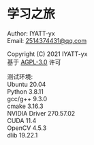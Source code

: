 # 学习之旅

Author: IYATT-yx  
Email: 2514374431@qq.com  

Copyright (C) 2021 IYATT-yx  
基于 [AGPL-3.0](LICENSE) 许可

测试环境:  
Ubuntu 20.04  
Python 3.8.11  
gcc/g++ 9.3.0  
cmake 3.16.3  
NVIDIA Driver 270.57.02  
CUDA 11.4  
OpenCV 4.5.3  
dlib 19.22.1  